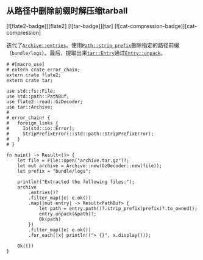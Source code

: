 ## 从路径中删除前缀时解压缩tarball

[![flate2-badge]][flate2] [![tar-badge]][tar] [![cat-compression-badge]][cat-compression]

迭代了[`Archive::entries`]。使用[`Path::strip_prefix`]删除指定的路径前缀（`bundle/logs`）。最后，提取出来[`tar::Entry`]通过[`Entry::unpack`]。

```rust,no_run
# #[macro_use]
# extern crate error_chain;
extern crate flate2;
extern crate tar;

use std::fs::File;
use std::path::PathBuf;
use flate2::read::GzDecoder;
use tar::Archive;
# 
# error_chain! {
#   foreign_links {
#     Io(std::io::Error);
#     StripPrefixError(::std::path::StripPrefixError);
#   }
# }

fn main() -> Result<()> {
    let file = File::open("archive.tar.gz")?;
    let mut archive = Archive::new(GzDecoder::new(file));
    let prefix = "bundle/logs";

    println!("Extracted the following files:");
    archive
        .entries()?
        .filter_map(|e| e.ok())
        .map(|mut entry| -> Result<PathBuf> {
            let path = entry.path()?.strip_prefix(prefix)?.to_owned();
            entry.unpack(&path)?;
            Ok(path)
        })
        .filter_map(|e| e.ok())
        .for_each(|x| println!("> {}", x.display()));

    Ok(())
}
```

[`archive::entries`]: https://docs.rs/tar/*/tar/struct.Archive.html#method.entries

[`entry::unpack`]: https://docs.rs/tar/*/tar/struct.Entry.html#method.unpack

[`path::strip_prefix`]: https://doc.rust-lang.org/std/path/struct.Path.html#method.strip_prefix

[`tar::entry`]: https://docs.rs/tar/*/tar/struct.Entry.html
